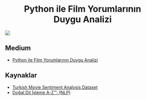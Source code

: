<h1 align="center"> Python ile Film Yorumlarının Duygu Analizi </h1>

<p align="left"> <img src="https://github.com/kubrakurt/turkish_movie_sentiment_analysis/blob/main/Film%20Duygu%20Analizi.jpg"/> </p>

## Medium

* [Python ile Film Yorumlarının Duygu Analizi](https://kubrakurt.medium.com/python-ile-film-yorumlar%C4%B1n%C4%B1n-duygu-analizi-250870ee175c)

## Kaynaklar

* [Turkish Movie Sentiment Analysis Dataset](https://www.kaggle.com/mustfkeskin/turkish-movie-sentiment-analysis-dataset)
* [Doğal Dil İşleme A-Z™: (NLP)](https://www.udemy.com/course/dogal-dil-isleme/)

